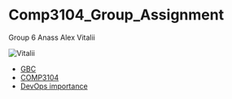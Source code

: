 # Comp3104_Group_Assignment
Group 6 Anass Alex Vitalii

![Vitalii](https://avatars3.githubusercontent.com/u/71415211?s=400&u=112964ffda9399078d7d1d9fd96a29615f1f1840&v=4)
- [GBC](101230862_gb.txt)
- [COMP3104]( 101230862_devops.txt)
- [DevOps importance](101230862_sdlc.txt)

